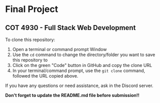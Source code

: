 # Final Project
## COT 4930 - Full Stack Web Development

To clone this repository:
1. Open a terminal or command prompt Window
2. Use the `cd` command to change the directory/folder you want to save this repository to
3. Click on the green "Code" button in GitHub and copy the clone URL
4. In your terminal/command prompt, use the `git clone` command, followed the URL copied above.


If you have any questions or need assistance, ask in the Discord server.

**Don't forget to update the README.md file before submission!!**
